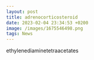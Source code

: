 ```yaml
--- 
layout: post 
title: adrenocorticosteroid
date: 2023-02-04 23:34:53 +0200 
image: /images/1675546498.png
tags: News 
--- 
```


ethylenediaminetetraacetates